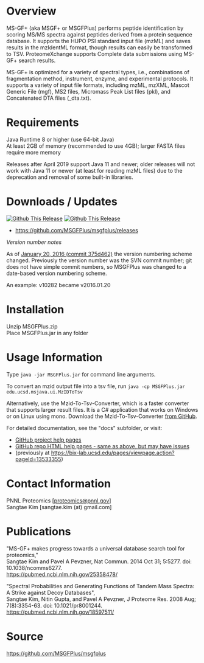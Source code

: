 Overview
======

MS-GF+ (aka MSGF+ or MSGFPlus) performs peptide identification by scoring
MS/MS spectra against peptides derived from a protein sequence database.
It supports the HUPO PSI standard input file (mzML) and saves results in
the mzIdentML format, though results can easily be transformed to TSV.
ProteomeXchange supports Complete data submissions using MS-GF+ search results.

MS-GF+ is optimized for a variety of spectral types, i.e., combinations
of fragmentation method, instrument, enzyme, and experimental protocols.
It supports a variety of input file formats, including mzML, mzXML,
Mascot Generic File (mgf), MS2 files, Micromass Peak List files (pkl),
and Concatenated DTA files (_dta.txt).

Requirements
======

Java Runtime 8 or higher (use 64-bit Java)\
At least 2GB of memory (recommended to use 4GB); larger FASTA files require more memory

Releases after April 2019 support Java 11 and newer; older releases will not work with Java 11 or newer (at least for reading mzML files) due to the deprecation and removal of some built-in libraries.

Downloads / Updates
======
[![Github This Release](https://img.shields.io/github/downloads/MSGFPlus/msgfplus/total.svg)]() [![Github This Release](https://img.shields.io/github/downloads/MSGFPlus/msgfplus/latest/total.svg)]()
* https://github.com/MSGFPlus/msgfplus/releases

*Version number notes*

As of [January 20, 2016 (commit 375d462)](https://github.com/MSGFPlus/msgfplus/commit/375d462e30cbe460b699091a7d6ba52bc192aba1) the version numbering scheme changed.
Previously the version number was the SVN commit number; git does not have simple commit numbers, so MSGFPlus was changed to a date-based version numbering scheme.

An example: v10282 became v2016.01.20

Installation
======

Unzip MSGFPlus.zip\
Place MSGFPlus.jar in any folder

Usage Information
======

Type `java -jar MSGFPlus.jar` for command line arguments.

To convert an mzid output file into a tsv file, run `java -cp MSGFPlus.jar edu.ucsd.msjava.ui.MzIDToTsv`

Alternatively, use the Mzid-To-Tsv-Converter, which is a faster converter that supports larger result files.
It is a C# application that works on Windows or on Linux using mono.
Download the Mzid-To-Tsv-Converter <a href="https://github.com/PNNL-Comp-Mass-Spec/Mzid-To-Tsv-Converter/releases">from GitHub</a>.

For detailed documentation, see the "docs" subfolder, or visit:
* [GitHub project help pages](https://msgfplus.github.io/msgfplus/)
* [GitHub repo HTML help pages - same as above, but may have issues](https://htmlpreview.github.io/?https://github.com/MSGFPlus/msgfplus/blob/master/docs/index.html)
* (previously at https://bix-lab.ucsd.edu/pages/viewpage.action?pageId=13533355)

Contact Information
======

PNNL Proteomics [proteomics@pnnl.gov]\
Sangtae Kim [sangtae.kim (at) gmail.com]

Publications
======

"MS-GF+ makes progress towards a universal database search tool for proteomics,"\
Sangtae Kim and Pavel A Pevzner,
Nat Commun. 2014 Oct 31; 5:5277. doi: 10.1038/ncomms6277.\
https://pubmed.ncbi.nlm.nih.gov/25358478/

"Spectral Probabilities and Generating Functions of Tandem Mass Spectra: A Strike against Decoy Databases",\
Sangtae Kim, Nitin Gupta, and Pavel A Pevzner,
J Proteome Res. 2008 Aug; 7(8):3354-63. doi: 10.1021/pr8001244.\
https://pubmed.ncbi.nlm.nih.gov/18597511/

Source
======

https://github.com/MSGFPlus/msgfplus
